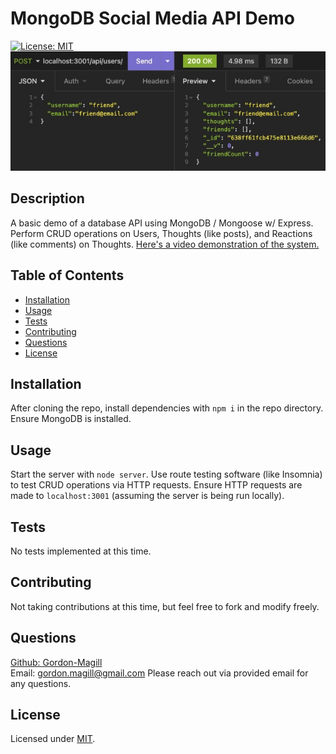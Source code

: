 # MongoDB Social Media API Demo

[![License: MIT](https://img.shields.io/badge/License-MIT-yellow.svg)](https://opensource.org/licenses/MIT)
![Screenshot of sample HTTP route](./assets/social%20media%20API.jpg)

## Description

A basic demo of a database API using MongoDB / Mongoose w/ Express. Perform CRUD operations on Users, Thoughts (like posts), and Reactions (like comments) on Thoughts. [Here's a video demonstration of the system.](https://youtu.be/FD4YPzMgb6Q)

## Table of Contents

- [Installation](#installation)
- [Usage](#usage)
- [Tests](#tests)
- [Contributing](#contributing)
- [Questions](#questions)
- [License](#license)

## Installation

After cloning the repo, install dependencies with ```npm i``` in the repo directory. Ensure MongoDB is installed.

## Usage

Start the server with ```node server```. Use route testing software (like Insomnia) to test CRUD operations via HTTP requests. Ensure HTTP requests are made to ```localhost:3001``` (assuming the server is being run locally).

## Tests

No tests implemented at this time.

## Contributing

Not taking contributions at this time, but feel free to fork and modify freely.

## Questions

[Github: Gordon-Magill](https://github.com/Gordon-Magill)<br>
Email: gordon.magill@gmail.com
Please reach out via provided email for any questions.

## License

Licensed under [MIT](https://opensource.org/licenses/MIT).